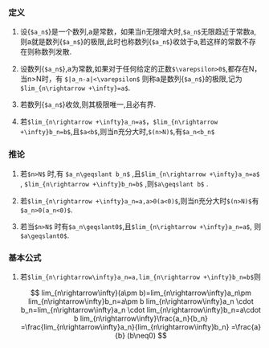 ### 定义

1. 设{`$a_n$`}是一个数列,a是常数，如果当n无限增大时,`$a_n$`无限趋近于常数a,则a就是数列{`$a_n$`}的极限,此时也称数列{`$a_n$`}收敛于a,若这样的常数不存在则称数列发散.

2.  设数列{`$a_n$`},a为常数,如果对于任何给定的正数`$\varepsilon>0$`,都存在N，当n>N时，有
`$|a_n-a|<\varepsilon$`
则称a是数列{`$a_n$`}的极限,记为`$lim_{n\rightarrow +\infty}=a$`.

3.  若数列{`$a_n$`}收敛,则其极限唯一,且必有界.

4.  若`$lim_{n\rightarrow +\infty}a_n=a$`，`$lim_{n\rightarrow +\infty}b_n=b$`,且`$a<b$`,则当n充分大时,`$(n>N)$`,有`$a_n<b_n$`

### 推论

1. 若`$n>N$` 时,有 `$a_n\geqslant b_n$` ,且`$lim_{n\rightarrow +\infty}a_n=a$` ,
 `$lim_{n\rightarrow +\infty}b_n=b$` ,则`$a\geqslant b$` .

2. 若`$lim_{n\rightarrow +\infty}a_n=a,a>0(a<0)$`,则当n充分大时`$(n>N)$`有`$a_n>0(a_n<0)$`.

3. 若当`$n>N$` 时有`$a_n\geqslant0$`,且`$lim_{n\rightarrow +\infty}a_n=a$`, 则 `$a\geqslant0$`.


### 基本公式

1. 若`$lim_{n\rightarrow\infty}a_n=a,lim_{n\rightarrow +\infty}b_n=b$`则

    ```math
        lim_{n\rightarrow\infty}(a\pm b)=lim_{n\rightarrow\infty}a_n\pm lim_{n\rightarrow\infty}b_n=a\pm b
        
        lim_{n\rightarrow\infty}a_n \cdot b_n=lim_{n\rightarrow\infty}a_n \cdot lim_{n\rightarrow\infty}b_n=a\cdot b
        
        lim_{n\rightarrow\infty}\frac{a_n}{b_n} =\frac{lim_{n\rightarrow\infty}a_n}{lim_{n\rightarrow\infty}b_n}             =\frac{a}{b}  (b\neq0)
        
    ```